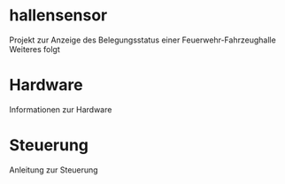 # hallensensor
Projekt zur Anzeige des Belegungsstatus einer Feuerwehr-Fahrzeughalle
Weiteres folgt
# Hardware
Informationen zur Hardware

# Steuerung
Anleitung zur Steuerung
